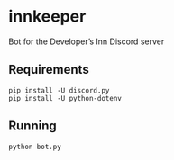 # innkeeper
Bot for the Developer’s Inn Discord server

## Requirements

```
pip install -U discord.py
pip install -U python-dotenv
```
## Running

`python bot.py`
